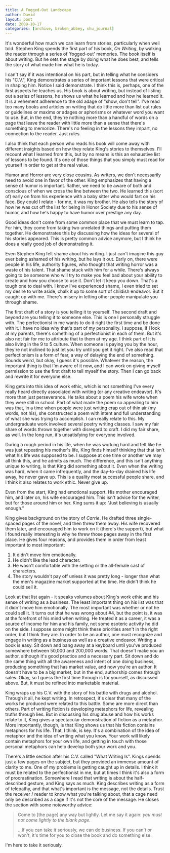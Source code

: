 ```yaml
---
title: A Fogged-Out Landscape
author: David
layout: post
date: 2009-10-17
categories: [archive, broken_abbey, shu_journal]
---
```


It's wonderful how much we can learn from stories, particularly when well told.
Stephen King spends the first part of his book, _On Writing_, by walking the
reader through a series of 'fogged-out' memories. The book itself is about
writing. But he sets the stage by doing what he does best, and tells the story
of what made him what he is today.

I can't say if it was intentional on his part, but in telling what he considers
his "C.V.", King demonstrates a series of important lessons that were critical
in shaping him. Notice I said demonstrate. I think this is, perhaps, one of the
first aspects he teaches us. His book is about writing, but instead of listing
out a series of lessons, he shows us what he learned and how he learned it. It
is a vehement adherence to the old adage of "show, don't tell". I've read too
many books and articles on writing that do little more than list out rules or
guidelines or maxims or adages or aphorisms or whatever word you want to use.
But, in the end, they're nothing more than a handful of words on a page that
leave the reader with little more than a sense that there's something to
memorize. There's no feeling in the lessons they impart, no connection to the
reader. Just rules.

I also think that each person who reads his book will come away with different
insights based on how they relate King's stories to themselves. I'll recount
what I learned from this, but by no means is this an exhaustive list of lessons
to be found. It's one of those things that you simply must read for yourself in
order to get at the real value.

Humor and Horror are very close cousins. As writers, we don't necessarily need
to avoid one in favor of the other. King emphasizes that having a sense of humor
is important. Rather, we need to be aware of both and conscious of when we cross
the line between the two. He learned this (sort of) early on from his experience
with a baby sitter who would fart on his face. Boy could I relate - for me, it
was my brother. He also tells the story of how he was cut off the list for being
in Honor Society due to his sense of humor, and how he's happy to have humor
over prestige any day.

Good ideas don't come from some common place that we must learn to tap. For him,
they come from taking two unrelated things and putting them together. He
demonstrates this by discussing how the ideas for several of his stories
appeared. This is pretty common advice anymore, but I think he does a really
good job of demonstrating it.

Even Stephen King felt shame about his writing. I just can't imagine this guy
ever being ashamed of his writing, but he lays it out. Early on, there were
people in his life, authority figures, who thought that writing horror was a
waste of his talent. That shame stuck with him for a while. There's always going
to be someone who will try to make you feel bad about your ability to create and
how you choose to use it. Don't let it keep you down. That's a tough one to deal
with. I know I've experienced shame, I even tried to set my desire to write
aside, chalk it up to some sort of childish endeavor. But it caught up with me.
There's misery in letting other people manipulate you through shame.

The first draft of a story is you telling it to yourself. The second draft and
beyond are you telling it to someone else. This is one I personally struggle
with. The perfectionist in me wants to do it right the first time and be done
with it. I have no idea why that's part of my personality. I suppose, if I look
at my parents, there's something of a perfectionist in each of them. But it's
also not fair for me to attribute that to them at my age. I think part of it is
also living in the 9 to 5 culture. When someone is paying you by the hour,
they're not inclined to just let you try until you get it right. I've also read
that perfectionism is a form of fear, a way of delaying the end of something.
Sounds weird, but okay, I guess it's possible. Whatever the reason, the
important thing is that I'm aware of it now, and I can work on giving myself
permission to use the first draft to tell myself the story. Then I can go back
and rewrite it for everyone else.

King gets into this idea of work ethic, which is not something I've every really
heard directly associated with writing (or any creative endeavor). It's more
than just perseverance. He talks about a poem his wife wrote when they were
still in school. Part of what made the poem so appealing to him was that, in a
time when people were just writing crap out of thin air (my words, not his), she
constructed a poem with intent and full understanding of what she was trying to
accomplish. I can really relate to this. My undergraduate work involved several
poetry writing classes. I saw my fair share of words thrown together with
disregard to craft. I did my fair share, as well. In the long run, it's
unsatisfying for everyone involved.

During a rough period in his life, when he was working hard and felt like he was
just repeating his mother's life, King finds himself thinking that that isn't
what his life was supposed to be. I suppose at one time or another we may all
think this, and he admits as much. The difference, and this isn't anything
unique to writing, is that King did something about it. Even when the writing
was hard, when it came infrequently, and the day-to-day drained his life away,
he never gave up. This is a quality most successful people share, and I think it
also relates to work ethic. Never give up.

Even from the start, King had emotional support. His mother encouraged him, and
later on, his wife encouraged him. This isn't advice for the writer, but for
those around him or her. King sums it up: "Just believing is usually enough."

King gives background on the story of _Carrie_. He drafted three single-spaced
pages of the novel, and then threw them away. His wife recovered them later, and
encouraged him to work on it (there's the support), but what I found really
interesting is why he threw those pages away in the first place. He gives four
reasons, and provides them in order from least important to most important:

1.  It didn't move him emotionally.
2.  He didn't like the lead character.
3.  He wasn't comfortable with the setting or the all-female cast of characters.
4.  The story wouldn't pay off unless it was pretty long - longer than what the
    men's magazine market supported at the time. He didn't think he could sell
    it.

Look at that list again - it speaks volumes about King's work ethic and his
sense of writing as a business. The least important thing on his list was that
it didn't move him emotionally. The most important was whether or not he could
sell it. It turns out that he was wrong about \#4, but the point is, it was at
the forefront of his mind when writing. He treated it as a career, it was a
source of income for him and his family, not some esoteric activity he did on
the side. I suppose some might think these priorities aren't in the right order,
but I think they are. In order to be an author, one must recognize and engage in
writing as a business as well as a creative endeavor. Writing a book is easy.
Sit down and bang away at a keyboard until you've produced somewhere between
50,000 and 200,000 words. That doesn't make you an author, although it's good
practice and a necessary part. Sit down and do the same thing with all the
awareness and intent of one doing business, producing something that has market
value, and now you're an author. It doesn't have to be a big market, but in the
end, authorship comes through sales. Okay, so I guess the first time through is
for yourself, as discussed above. But, it must be refined into marketable
material.

King wraps up his C.V. with the story of his battle with drugs and alcohol.
Through it all, he kept writing. In retrospect, it's clear that many of the
works he produced were related to this battle. Some are more direct than others.
Part of writing fiction is developing metaphors for life, revealing truths
through lies. But in discussing his drug abuse and how his works relate to it,
King gives a spectacular demonstration of fiction as a metaphor. More
importantly, though, is that King shows us that his fiction contains metaphors
for his life. That, I think, is key. It's a combination of the idea of metaphor
and the idea of writing what you know. Your work will likely contain metaphors
for your own life, and getting in touch with those personal metaphors can help
develop both your work and you.

There's a little section after his C.V. called "What Writing Is". Kings spends
just a few pages on the subject, but they provided an immense amount of clarity
to me. One of my problems is getting caught up in details. I think it must be
related to the perfectionist in me, but at times I think it's also a form of
procrastination. Somewhere I read that writing is about the half-described
gesture, and King says as much. King describes writing as a form of telepathy,
and that what's important is the message, not the details. Trust the receiver /
reader to know what you're talking about, that a cage need only be described as
a cage if it's not the core of the message. He closes the section with some
noteworthy advice:

> Come to [the page] any way but lightly. Let me say it again: _you must not
> come lightly to the blank page._
>
> ...If you can take it seriously, we can do business. If you can't or won't,
> it's time for you to close the book and do something else.

I'm here to take it seriously.
